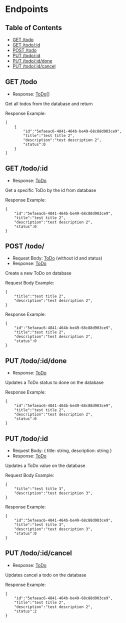 # Endpoints

## Table of Contents

- [GET /todo](#get-todo)
- [GET /todo/:id](#get-todoid)
- [POST /todo](#post-todo)
- [PUT /todo/:id](#put-todoid)
- [PUT /todo/:id/done](#put-todoidstatus)
- [PUT /todo/:id/cancel](#delete-todoid)

## GET /todo

- Response: [ToDo](schemas.md#todo-schema)[]

Get all todos from the database and return

Response Example:
```
[
    {   
        "id":"5efaeac6-4841-464b-be49-68c88d903ce9",
        "title":"test title 2",
        "description":"test description 2",
        "status":0
    }
]
```

## GET /todo/:id

- Response: [ToDo](schemas.md#todo-schema)

Get a specific ToDo by the id from database

Response Example:
```
{   
    "id":"5efaeac6-4841-464b-be49-68c88d903ce9",
    "title":"test title 2",
    "description":"test description 2",
    "status":0
}
```

## POST /todo/

- Request Body: [ToDo](schemas.md#todo-schema) (without id and status)
- Response: [ToDo](schemas.md#todo-schema)

Create a new ToDo on database

Request Body Example:
```
{
    "title":"test title 2",
    "description":"test description 2",
}
```
Response Example:
```
{   
    "id":"5efaeac6-4841-464b-be49-68c88d903ce9",
    "title":"test title 2",
    "description":"test description 2",
    "status":0
}
```

## PUT /todo/:id/done

- Response: [ToDo](schemas.md#todo-schema)

Updates a ToDo status to done on the database

Response Example:
```
{   
    "id":"5efaeac6-4841-464b-be49-68c88d903ce9",
    "title":"test title 2",
    "description":"test description 2",
    "status":0
}
```

## PUT /todo/:id

- Request Body: { title: string, description: string }
- Response: [ToDo](schemas.md#todo-schema)

Updates a ToDo value on the database

Request Body Example:
```
{
    "title":"test title 3",
    "description":"test description 3",
}
```
Response Example:
```
{   
    "id":"5efaeac6-4841-464b-be49-68c88d903ce9",
    "title":"test title 3",
    "description":"test description 3",
    "status":0
}
```

## PUT /todo/:id/cancel

- Response: [ToDo](schemas.md#todo-schema)

Updates cancel a todo on the database

Response Example:
```
{   
    "id":"5efaeac6-4841-464b-be49-68c88d903ce9",
    "title":"test title 2",
    "description":"test description 2",
    "status":2
}
```